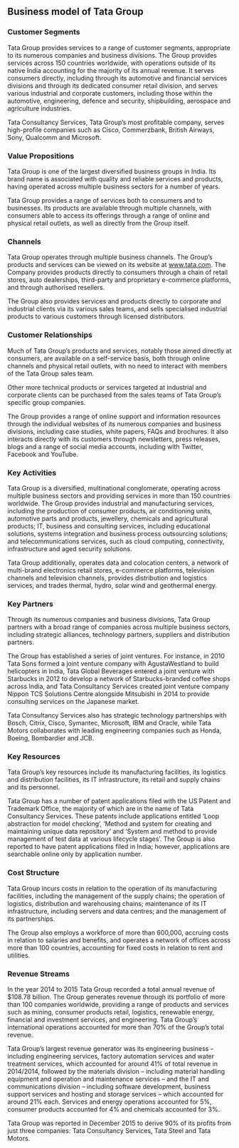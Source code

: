 Business model of Tata Group
----------------------------

 ### Customer Segments

 Tata Group provides services to a range of customer segments, appropriate to its numerous companies and business divisions. The Group provides services across 150 countries worldwide, with operations outside of its native India accounting for the majority of its annual revenue. It serves consumers directly, including through its automotive and financial services divisions and through its dedicated consumer retail division, and serves various industrial and corporate customers, including those within the automotive, engineering, defence and security, shipbuilding, aerospace and agriculture industries.

 Tata Consultancy Services, Tata Group’s most profitable company, serves high-profile companies such as Cisco, Commerzbank, British Airways, Sony, Qualcomm and Microsoft.

 ### Value Propositions

 Tata Group is one of the largest diversified business groups in India. Its brand name is associated with quality and reliable services and products, having operated across multiple business sectors for a number of years.

 Tata Group provides a range of services both to consumers and to businesses. Its products are available through multiple channels, with consumers able to access its offerings through a range of online and physical retail outlets, as well as directly from the Group itself.

 ### Channels

 Tata Group operates through multiple business channels. The Group’s products and services can be viewed on its website at www.tata.com. The Company provides products directly to consumers through a chain of retail stores, auto dealerships, third-party and proprietary e-commerce platforms, and through authorised resellers.

 The Group also provides services and products directly to corporate and industrial clients via its various sales teams, and sells specialised industrial products to various customers through licensed distributors.

 ### Customer Relationships

 Much of Tata Group’s products and services, notably those aimed directly at consumers, are available on a self-service basis, both through online channels and physical retail outlets, with no need to interact with members of the Tata Group sales team.

 Other more technical products or services targeted at industrial and corporate clients can be purchased from the sales teams of Tata Group’s specific group companies.

 The Group provides a range of online support and information resources through the individual websites of its numerous companies and business divisions, including case studies, white papers, FAQs and brochures. It also interacts directly with its customers through newsletters, press releases, blogs and a range of social media accounts, including with Twitter, Facebook and YouTube.

 ### Key Activities

 Tata Group is a diversified, multinational conglomerate, operating across multiple business sectors and providing services in more than 150 countries worldwide. The Group provides industrial and manufacturing services, including the production of consumer products, air conditioning units, automotive parts and products, jewellery, chemicals and agricultural products; IT, business and consulting services, including educational solutions, systems integration and business process outsourcing solutions; and telecommunications services, such as cloud computing, connectivity, infrastructure and aged security solutions.

 Tata Group additionally, operates data and colocation centers, a network of multi-brand electronics retail stores, e-commerce platforms, television channels and television channels, provides distribution and logistics services, and trades thermal, hydro, solar wind and geothermal energy.

 ### Key Partners

 Through its numerous companies and business divisions, Tata Group partners with a broad range of companies across multiple business sectors, including strategic alliances, technology partners, suppliers and distribution partners.

 The Group has established a series of joint ventures. For instance, in 2010 Tata Sons formed a joint venture company with AgustaWestland to build helicopters in India, Tata Global Beverages entered a joint venture with Starbucks in 2012 to develop a network of Starbucks-branded coffee shops across India, and Tata Consultancy Services created joint venture company Nippon TCS Solutions Centre alongside Mitsubishi in 2014 to provide consulting services on the Japanese market.

 Tata Consultancy Services also has strategic technology partnerships with Bosch, Citrix, Cisco, Symantec, Microsoft, IBM and Oracle, while Tata Motors collaborates with leading engineering companies such as Honda, Boeing, Bombardier and JCB.

 ### Key Resources

 Tata Group’s key resources include its manufacturing facilities, its logistics and distribution facilities, its IT infrastructure, its retail and supply chains and its personnel.

 Tata Group has a number of patent applications filed with the US Patent and Trademark Office, the majority of which are in the name of Tata Consultancy Services. These patents include applications entitled ‘Loop abstraction for model checking’, ‘Method and system for creating and maintaining unique data repository’ and ‘System and method to provide management of test data at various lifecycle stages’. The Group is also reported to have patent applications filed in India; however, applications are searchable online only by application number.

 ### Cost Structure

 Tata Group incurs costs in relation to the operation of its manufacturing facilities, including the management of the supply chains; the operation of logistics, distribution and warehousing chains; maintenance of its IT infrastructure, including servers and data centres; and the management of its partnerships.

 The Group also employs a workforce of more than 600,000, accruing costs in relation to salaries and benefits, and operates a network of offices across more than 100 countries, accounting for fixed costs in relation to rent and utilities.

 ### Revenue Streams

 In the year 2014 to 2015 Tata Group recorded a total annual revenue of $108.78 billion. The Group generates revenue through its portfolio of more than 100 companies worldwide, providing a range of products and services such as mining, consumer products retail, logistics, renewable energy, financial and investment services, and engineering. Tata Group’s international operations accounted for more than 70% of the Group’s total revenue.

 Tata Group’s largest revenue generator was its engineering business – including engineering services, factory automation services and water treatment services, which accounted for around 41% of total revenue in 2014/2014, followed by the materials division – including material handling equipment and operation and maintenance services – and the IT and communications division – including software development, business support services and hosting and storage services – which accounted for around 21% each. Services and energy operations accounted for 5%, consumer products accounted for 4% and chemicals accounted for 3%.

 Tata Group was reported in December 2015 to derive 90% of its profits from just three companies: Tata Consultancy Services, Tata Steel and Tata Motors.